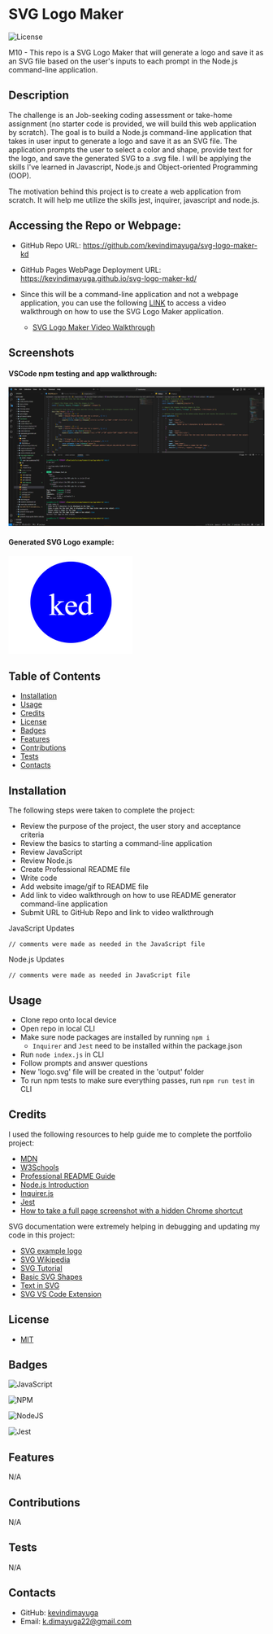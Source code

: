 # SVG Logo Maker

![License](https://img.shields.io/badge/license-MIT-blue)

M10 - This repo is a SVG Logo Maker that will generate a logo and save it as an SVG file based on the user's inputs to each prompt in the Node.js command-line application.

## Description

The challenge is an Job-seeking coding assessment or take-home assignment (no starter code is provided, we will build this web application by scratch). The goal is to build a Node.js command-line application that takes in user input to generate a logo and save it as an SVG file. The application prompts the user to select a color and shape, provide text for the logo, and save the generated SVG to a .svg file. I will be applying the skills I've learned in Javascript, Node.js and Object-oriented Programming (OOP). 

The motivation behind this project is to create a web application from scratch. It will help me utilize the skills jest, inquirer, javascript and node.js.

## Accessing the Repo or Webpage:

- GitHub Repo URL: https://github.com/kevindimayuga/svg-logo-maker-kd
- GitHub Pages WebPage Deployment URL: https://kevindimayuga.github.io/svg-logo-maker-kd/

- Since this will be a command-line application and not a webpage application, you can use the following [LINK](https://drive.google.com/file/d/15BOovlk2xjK2iz_S8SkLs08eZEKZR7H9/view?usp=sharing) to access a video walkthrough on how to use the SVG Logo Maker application.
    - [SVG Logo Maker Video Walkthrough](https://drive.google.com/file/d/15BOovlk2xjK2iz_S8SkLs08eZEKZR7H9/view?usp=sharing)

## Screenshots

#### VSCode npm testing and app walkthrough:
![svg logo maker npm testing screenshot](./assets/images/npm-test-and-app-walkthrough-screenshot.PNG)

#### Generated SVG Logo example:
![svg logo maker example logo screenshot](./assets/images/example-logo.PNG)

## Table of Contents

- [Installation](#installation)
- [Usage](#usage)
- [Credits](#credits)
- [License](#license)
- [Badges](#badges)
- [Features](#features)
- [Contributions](#contributions)
- [Tests](#tests)
- [Contacts](#Contacts)

## Installation

The following steps were taken to complete the project:
- Review the purpose of the project, the user story and acceptance criteria
- Review the basics to starting a command-line application
- Review JavaScript
- Review Node.js
- Create Professional README file
- Write code
- Add website image/gif to README file
- Add link to video walkthrough on how to use README generator command-line application
- Submit URL to GitHub Repo and link to video walkthrough

JavaScript Updates
```
// comments were made as needed in the JavaScript file
```

Node.js Updates
```
// comments were made as needed in JavaScript file
```

## Usage

- Clone repo onto local device
- Open repo in local CLI
- Make sure node packages are installed by running `npm i`
    - `Inquirer` and `Jest` need to be installed within the package.json
- Run `node index.js` in CLI
- Follow prompts and answer questions
- New 'logo.svg' file will be created in the 'output' folder
- To run npm tests to make sure everything passes, run `npm run test` in CLI

## Credits

I used the following resources to help guide me to complete the portfolio project:

- [MDN](https://developer.mozilla.org/en-US/)
- [W3Schools](https://www.w3schools.com/)
- [Professional README Guide](https://coding-boot-camp.github.io/full-stack/github/professional-readme-guide)
- [Node.js Introduction](https://www.w3schools.com/nodejs/nodejs_intro.asp)
- [Inquirer.js](https://www.npmjs.com/package/inquirer/v/8.2.4)
- [Jest](https://www.npmjs.com/package/jest)
- [How to take a full page screenshot with a hidden Chrome shortcut](https://zapier.com/blog/full-page-screenshots-in-chrome/)

SVG documentation were extremely helping in debugging and updating my code in this project:

- [SVG example logo](https://static.fullstack-bootcamp.com/fullstack-ground/module-10/circle.svg)
- [SVG Wikipedia](https://en.wikipedia.org/wiki/SVG)
- [SVG Tutorial](https://developer.mozilla.org/en-US/docs/Web/SVG/Tutorial)
- [Basic SVG Shapes](https://developer.mozilla.org/en-US/docs/Web/SVG/Tutorial/Basic_Shapes)
- [Text in SVG](https://developer.mozilla.org/en-US/docs/Web/SVG/Tutorial/Texts)
- [SVG VS Code Extension](https://marketplace.visualstudio.com/items?itemName=jock.svg)

## License

- [MIT](https://opensource.org/license/mit/)

## Badges

![JavaScript](https://img.shields.io/badge/javascript-%23323330.svg?style=for-the-badge&logo=javascript&logoColor=%23F7DF1E)

![NPM](https://img.shields.io/badge/NPM-%23000000.svg?style=for-the-badge&logo=npm&logoColor=white)

![NodeJS](https://img.shields.io/badge/node.js-6DA55F?style=for-the-badge&logo=node.js&logoColor=white)

![Jest](https://img.shields.io/badge/-jest-%23C21325?style=for-the-badge&logo=jest&logoColor=white)


## Features

N/A

## Contributions

N/A

## Tests

N/A

## Contacts

- GitHub: [kevindimayuga](https://github.com/kevindimayuga)
- Email: k.dimayuga22@gmail.com
